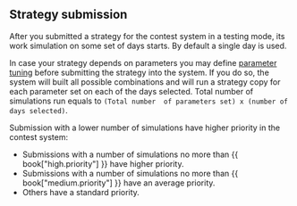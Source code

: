 ##  Strategy submission

After you submitted a strategy for the contest system in a testing mode, its work simulation on some set of days starts. 
By default a single day is used.

In case your strategy depends on parameters you may define [parameter tuning](params.md) before submitting the strategy into the system.
If you do so, the system will built all possible combinations and will run a strategy copy for each parameter set on each of the days selected.
Total number of simulations run equals to `(Total number  of parameters set) x (number of days selected)`.

Submission with a lower number of simulations have higher priority in the contest system:


- Submissions with a number of simulations no more than {{ book["high.priority"] }} have higher priority.
- Submissions with a number of simulations no more than {{ book["medium.priority"] }} have an average priority.
- Others have a standard priority.

